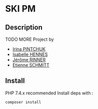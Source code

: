 # SKI PM

## Description

TODO MORE
Project by
- [Irina PINTCHUK](https://github.com/Irvpi2019)
- [Isabelle HENNES](https://github.com/Isabelle13)
- [Jérôme RINNER](https://github.com/HelixFix)
- [Etienne SCHMITT](https://github.com/Etienne-Schmitt)

## Install

PHP 7.4.x recommended
Install deps with :

    composer install
